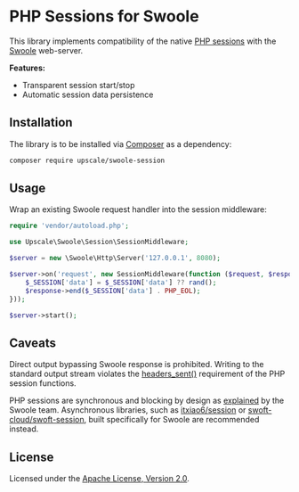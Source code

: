 PHP Sessions for Swoole
=======================

This library implements compatibility of the native [PHP sessions](http://us3.php.net/manual/en/book.session.php) with the [Swoole](https://www.swoole.co.uk/) web-server.

**Features:**
- Transparent session start/stop
- Automatic session data persistence

## Installation

The library is to be installed via [Composer](https://getcomposer.org/) as a dependency:
```bash
composer require upscale/swoole-session
```
## Usage

Wrap an existing Swoole request handler into the session middleware:
```php
require 'vendor/autoload.php';

use Upscale\Swoole\Session\SessionMiddleware;

$server = new \Swoole\Http\Server('127.0.0.1', 8080);

$server->on('request', new SessionMiddleware(function ($request, $response) {
    $_SESSION['data'] = $_SESSION['data'] ?? rand();
    $response->end($_SESSION['data'] . PHP_EOL);
}));

$server->start();
```

## Caveats

Direct output bypassing Swoole response is prohibited.
Writing to the standard output stream violates the [headers_sent()](http://us3.php.net/headers_sent) requirement of the PHP session functions.

PHP sessions are synchronous and blocking by design as [explained](https://github.com/swoole/swoole-src/issues/1828#issuecomment-407611525) by the Swoole team.
Asynchronous libraries, such as [itxiao6/session](https://github.com/itxiao6/session) or [swoft-cloud/swoft-session](https://github.com/swoft-cloud/swoft-session), built specifically for Swoole are recommended instead.

## License

Licensed under the [Apache License, Version 2.0](http://www.apache.org/licenses/LICENSE-2.0).